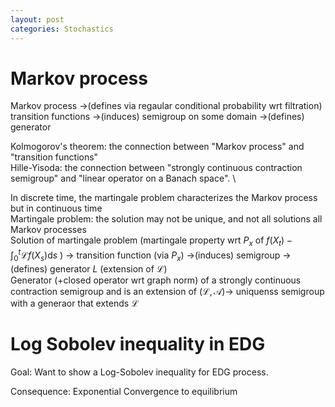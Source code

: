```yaml
---
layout: post
categories: Stochastics
---
```


# Markov process

Markov process ->(defines via regaular conditional probability wrt filtration) transition functions ->(induces) semigroup on some domain ->(defines) generator 

Kolmogorov's theorem: the connection between "Markov process" and "transition functions"\
Hille-Yisoda: the connection between "strongly continuous contraction semigroup" and "linear operator on a Banach space". \

In discrete time, the martingale problem characterizes the Markov process but in continuous time\
Martingale problem: the solution may not be unique, and not all solutions all Markov processes\
Solution of martingale problem (martingale property wrt $P_x$ of $f(X_t) - \int_0^t \mathcal{L}f(X_s) \mathrm{d} s$ ) -> transition function (via $P_x$) ->(induces) semigroup ->(defines) generator $L$ (extension of $\mathcal{L}$)  \
Generator (+closed operator wrt graph norm) of a strongly continuous contraction semigroup and is an extension of $(\mathcal{L}, \mathcal{A})$-> uniquenss semigroup with a generaor that extends $\mathcal{L}$

# Log Sobolev inequality in EDG

Goal: Want to show a Log-Sobolev inequality for EDG process.

Consequence: Exponential Convergence to equilibrium

 


